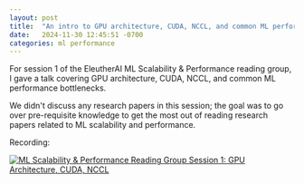```yaml
---
layout: post
title:  "An intro to GPU architecture, CUDA, NCCL, and common ML performance bottlenecks"
date:   2024-11-30 12:45:51 -0700
categories: ml performance
---
```


For session 1 of the EleutherAI ML Scalability & Performance reading group, I gave a talk covering GPU architecture, CUDA, NCCL, and common ML performance bottlenecks.

We didn't discuss any research papers in this session; the goal was to go over pre-requisite knowledge to get the most out of reading research papers related to ML scalability and performance.

Recording:

[![ML Scalability & Performance Reading Group Session 1: GPU Architecture, CUDA, NCCL](https://img.youtube.com/vi/Cp7g1Ll4v0M/maxresdefault.jpg)](https://www.youtube.com/watch?v=Cp7g1Ll4v0M)
